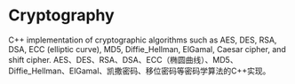 # Cryptography
 C++ implementation of cryptographic algorithms such as AES, DES, RSA, DSA, ECC (elliptic curve), MD5, Diffie_Hellman, ElGamal, Caesar cipher, and shift cipher. AES、DES、RSA、DSA、ECC（椭圆曲线）、MD5、Diffie_Hellman、ElGamal、凯撒密码、移位密码等密码学算法的C++实现。
